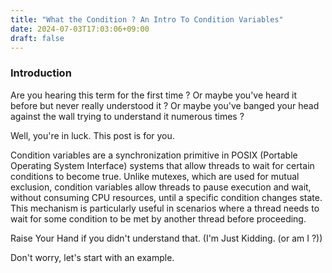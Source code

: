 ```yaml
---
title: "What the Condition ? An Intro To Condition Variables"
date: 2024-07-03T17:03:06+09:00
draft: false
---
```


### Introduction
Are you hearing this term for the first time ? 
Or maybe you've heard it before but never really understood it ? Or maybe you've
banged your head against the wall trying to understand it numerous times ? 

Well, you're in luck. This post is for you.

Condition variables are a synchronization primitive in POSIX (Portable Operating
System Interface) systems that allow threads to wait for certain conditions to
become true. Unlike mutexes, which are used for mutual exclusion, condition
variables allow threads to pause execution and wait, without consuming CPU
resources, until a specific condition changes state. This mechanism is
particularly useful in scenarios where a thread needs to wait for some condition
to be met by another thread before proceeding.

Raise Your Hand if you didn't understand that. (I'm Just Kidding. (or am I ?))

Don't worry, let's start with an example.